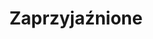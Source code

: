 ---
layout: layouts/zaprzyjaznione.njk
title: Zaprzyjaźnione
eleventyNavigation:
  key: Zaprzyjaźnione
  order: 7
zaprzyjaznione:
  - nazwa: rysunki.me
    opis: Strona mego kolegi Piotra Świderka, który przygotował tę stronę. Uwielbiam jego niebanalny humor zaklęty w obrazkach!
    link: http://rysunki.me/
    logo: dziecioly.gif
  - nazwa: JAKU
    opis: Firma zajmująca się edukacją przyrodniczą dla dzieci i młodzieży oraz jej siostrzana [fundacja](http://jakufundacja.pl/). Niewielu jest ludzi uczących przyrody z taką pasją i energią!
    link: http://jakuedukacja.pl/galeria/warsztaty-dla-przedszkoli/
    logo: jaku.png
  - nazwa: Warszawskie Biuro Podróży Artur
    opis: Kierujące swą ofertę przede wszystkim do seniorów. Fantastyczne wycieczki, także przyrodnicze (czasem ze mną).
    link: http://www.artur.waw.pl/
    logo: artur.png
  - nazwa: Łódzkie Biuro Usług Turystycznych „Przygodowo – Podróże”
    opis: Również powstało z myślą o seniorach. Z nim również mam przyjemność prowadzić wycieczki.
    link: http://przygodowopodroze.pl/
    logo: przygodowo.png
  - nazwa: Ogólnopolskie Towarzystwo Ochrony Ptaków
    opis: Moje ulubione stowarzyszenie zajmujące się ochroną ptaków.
    link: https://otop.org.pl/
    logo: otop.png
  - nazwa: Klub Przyrodników
    opis: A to moje ulubione stowarzyszenie ogólnoprzyrodnicze
    link: https://www.kp.org.pl/pl/
    logo: klub-przyrodnikow.png
  - nazwa: Nauka dla Przyrody
    opis: Bardzo mi bliska inicjatywa polskich naukowców.
    link: https://naukadlaprzyrody.pl/
    logo: naukadlaprzyrody.png
---
